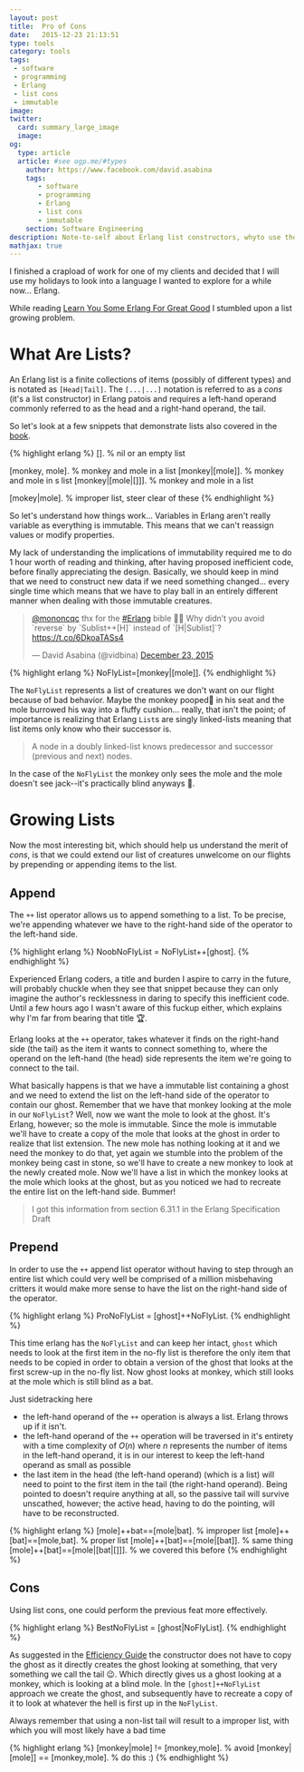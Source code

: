 ```yaml
---
layout: post
title:  Pro of Cons
date:   2015-12-23 21:13:51
type: tools
category: tools
tags:
 - software
 - programming 
 - Erlang
 - list cons
 - immutable
image: 
twitter:
  card: summary_large_image
  image: 
og:
  type: article
  article: #see ogp.me/#types
    author: https://www.facebook.com/david.asabina
    tags:
       - software
       - programming 
       - Erlang
       - list cons
       - immutable
    section: Software Engineering
description: Note-to-self about Erlang list constructors, whyto use them and how to refrain from writing code I could get murered over by some angry developers.
mathjax: true
---
```


I finished a crapload of work for one of my clients and decided that I will
use my holidays to look into a language I wanted to explore for a while now...
Erlang.

While reading [Learn You Some Erlang For Great Good](http://learnyousomeerlang.com/)
I stumbled upon a list growing problem.

# What Are Lists?

An Erlang list is a finite collections of items (possibly of different types)
and is notated as `[Head|Tail]`. The `[...|...]` notation is referred to as a
_cons_ (it's a list constructor) in Erlang patois and requires a left-hand
operand commonly referred to as the head and a right-hand operand, the tail.

So let's look at a few snippets that demonstrate lists also covered
in the [book](http://learnyousomeerlang.com/starting-out-for-real#lists).

{% highlight erlang %}
[]. % nil or an empty list

[monkey, mole]. % monkey and mole in a list
[monkey|[mole]]. % monkey and mole in s list
[monkey|[mole|[]]]. % monkey and mole in a list

[mokey|mole]. % improper list, steer clear of these
{% endhighlight %}

So let's understand how things work... Variables in Erlang aren't really
variable as everything is immutable. This means that we can't reassign values
or modify properties.

My lack of understanding the implications of immutability required me to do 1
hour worth of reading and thinking, after having proposed inefficient code,
before finally appreciating the design. Basically, we should keep in mind that
we need to construct new data if we need something changed... every single
time which means that we have to play ball in an entirely different manner
when dealing with those immutable creatures.

<div class="element twitter">
<blockquote class="twitter-tweet" lang="en"><p lang="en" dir="ltr"><a href="https://twitter.com/mononcqc">@mononcqc</a> thx for the <a href="https://twitter.com/hashtag/Erlang?src=hash">#Erlang</a> bible 🙌🏿 Why didn’t you avoid `reverse` by `Sublist++[H]` instead of `[H|Sublist]`? <a href="https://t.co/6DkoaTASs4">https://t.co/6DkoaTASs4</a></p>&mdash; David Asabina (@vidbina) <a href="https://twitter.com/vidbina/status/679659666817859584">December 23, 2015</a></blockquote>
<script async src="//platform.twitter.com/widgets.js" charset="utf-8"></script>
</div>

{% highlight erlang %}
NoFlyList=[monkey|[mole]].
{% endhighlight %}

The `NoFlyList` represents a list of creatures we don't want on our flight
because of bad behavior. Maybe the monkey pooped:poop: in his seat and the mole
burrowed his way into a fluffy cushion... really, that isn't the point; of
importance is realizing that Erlang `List`s are singly linked-lists meaning
that list items only know who their successor is.

> A node in a doubly linked-list knows predecessor and successor (previous and next) nodes.

In the case of the `NoFlyList` the monkey only sees the mole and the mole
doesn't see jack--it's practically blind anyways :eyes:.

<!-- TODO: Image of mode looking at other item -->

# Growing Lists

Now the most interesting bit, which should help us understand the merit of
_cons_, is that we could extend our list of creatures unwelcome on our flights
by prepending or appending items to the list.

<!-- In case of appending the
list we would have to tell the mole to remember who its successor is. Since
this requires a change to the mole, which isn't possible in Erlang because
everything is immutable, we would have to rebuild (let's say copy) the entire
list and in the process record the mole's successor.-->

## Append

The `++` list operator allows us to append something to a list. To be precise,
we're appending whatever we have to the right-hand side of the operator to the
left-hand side.

{% highlight erlang %}
NoobNoFlyList = NoFlyList++[ghost].
{% endhighlight %}

Experienced Erlang coders, a title and burden I aspire to carry in the future,
will probably chuckle when they see that snippet because they can only imagine
the author's recklessness in daring to specify this inefficient code. Until a
few hours ago I wasn't aware of this fuckup either, which explains why I'm far
from bearing that title :trophy:.

Erlang looks at the `++` operator, takes whatever it finds on the
right-hand side (the tail) as the item it wants to connect something to, where
the operand on the left-hand (the head) side represents the item we're going to
connect to the tail.

What basically happens is that we have a immutable list
containing a ghost and we need to extend the list on the left-hand side of the
operator to contain our ghost. Remember that we have that monkey looking at the
mole in our `NoFlyList`? Well, now we want the mole to look at the ghost. It's
Erlang, however; so the mole is immutable. Since the mole is immutable we'll
have to create a copy of the mole that looks at the ghost in order to realize
that list extension. The new mole has nothing looking at it and we need the
monkey to do that, yet again we stumble into the problem of the monkey being
cast in stone, so we'll have to create a new monkey to look at the newly
created mole. Now we'll have a list in which the monkey looks at the mole
which looks at the ghost, but as you noticed we had to recreate the entire
list on the left-hand side. Bummer!

<!-- TODO: Visual representation of having to copy the NoFlyList -->

> I got this information from section 6.31.1 in the Erlang Specification Draft

## Prepend

In order to use the `++` append list operator without having to step through an
entire list which could very well be comprised of a million misbehaving
critters it would make more sense to have the list on the right-hand side of
the operator. 

<!-- TODO: Visual representation of a appending a list to a shortlist,
emphasize the impact of the shortlist which has to be produced and why it
needs to be copied since the shortlist isn't looking at anything -->

{% highlight erlang %}
ProNoFlyList = [ghost]++NoFlyList.
{% endhighlight %}

This time erlang has the `NoFlyList` and can keep her intact, `ghost` which
needs to look at the first item in the no-fly list is therefore the only item
that needs to be copied in order to obtain a version of the ghost that looks at
the first screw-up in the no-fly list. Now ghost looks at monkey, which still
looks at the mole which is still blind as a bat.

Just sidetracking here

 - the left-hand operand of the `++` operation is always a list. Erlang throws
 up if it isn't.
 - the left-hand operand of the `++` operation will be traversed in it's
 entirety with a time complexity of $O(n)$ where $n$ represents the number of
 items in the left-hand operand, it is in our interest to keep the left-hand
 operand as small as possible
 - the last item in the head (the left-hand operand) (which is a list) will
 need to point to the first item in the tail (the right-hand operand). Being
 pointed to doesn't require anything at all, so the passive tail will survive
 unscathed, however; the active head, having to do the pointing, will have to
 be reconstructed.

{% highlight erlang %}
[mole]++bat==[mole|bat]. % improper list
[mole]++[bat]==[mole,bat]. % proper list
[mole]++[bat]==[mole|[bat]]. % same thing
[mole]++[bat]==[mole|[bat|[]]]. % we covered this before
{% endhighlight %}


## Cons
Using list cons, one could perform the previous feat more effectively.

{% highlight erlang %}
BestNoFlyList = [ghost|NoFlyList].
{% endhighlight %}

As suggested in the [Efficiency Guide](http://www.erlang.org/doc/efficiency_guide/myths.html#id61192)
the constructor does not have to copy the ghost as it directly creates the
ghost looking at something, that very something we call the tail :wink:. Which directly gives us a ghost looking at a
monkey, which is looking at a blind mole. In the `[ghost]++NoFlyList` approach
we create the ghost, and subsequently have to recreate a copy of it to look at
whatever the hell is first up in the `NoFlyList`.

Always remember that using a non-list tail will result to a improper list,
with which you will most likely have a bad time

{% highlight erlang %}
[monkey|mole] != [monkey,mole]. % avoid
[monkey|[mole]] == [monkey,mole]. % do this :)
{% endhighlight %}

<!-- TODO: VIsual representation of a cons used which doesn't have to copy 
a shortlist because the head is already created ready to point to something
that is going to be supplied -->

